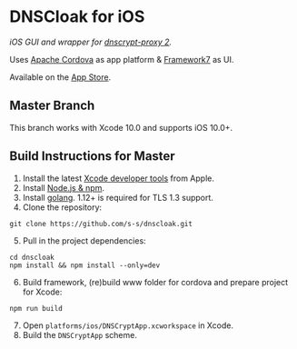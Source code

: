 # DNSCloak for iOS

_iOS GUI and wrapper for [dnscrypt-proxy 2](https://github.com/jedisct1/dnscrypt-proxy)._

Uses [Apache Cordova](https://cordova.apache.org) as app platform & [Framework7](https://framework7.io) as UI.

Available on the [App Store](https://itunes.apple.com/app/id1452162351).

Master Branch
----------------

This branch works with Xcode 10.0 and supports iOS 10.0+.

Build Instructions for Master
------------------

1. Install the latest [Xcode developer tools](https://developer.apple.com/xcode/downloads/) from Apple.
2. Install [Node.js & npm](https://docs.npmjs.com/downloading-and-installing-node-js-and-npm).
3. Install [golang](https://golang.org/doc/install). 1.12+ is required for TLS 1.3 support.
4. Clone the repository:

  ```shell
  git clone https://github.com/s-s/dnscloak.git
  ```

5. Pull in the project dependencies:

  ```shell
  cd dnscloak
  npm install && npm install --only=dev
  ```

6. Build framework, (re)build www folder for cordova and prepare project for Xcode:

  ```shell
  npm run build
  ```

7. Open `platforms/ios/DNSCryptApp.xcworkspace` in Xcode.
8. Build the `DNSCryptApp` scheme.
